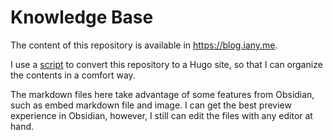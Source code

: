 # Knowledge Base

The content of this repository is available in <https://blog.iany.me>.

I use a [script](https://github.com/doitian/blog-autobuild/blob/master/x.py) to convert this repository to a Hugo site, so that I can organize the contents in a comfort way.

The markdown files here take advantage of some features from Obsidian, such as embed markdown file and image. I can get the best preview experience in Obsidian, however, I still can edit the files with any editor at hand.
